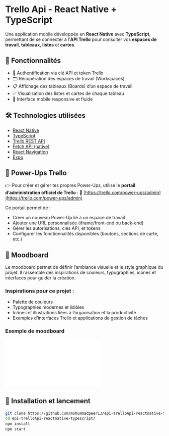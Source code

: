 # Trello Api - React Native + TypeScript

Une application mobile développée en **React Native** avec **TypeScript**, permettant de se connecter à l’**API Trello** pour consulter vos **espaces de travail**, **tableaux**, **listes** et **cartes**.

## 🚀 Fonctionnalités

- 🔐 Authentification via clé API et token Trello
- 🗂️ Récupération des espaces de travail (Workspaces)
- 📋 Affichage des tableaux (Boards) d’un espace de travail
- ✅ Visualisation des listes et cartes de chaque tableau
- 📱 Interface mobile responsive et fluide

## 🛠️ Technologies utilisées

- [React Native](https://reactnative.dev/)
- [TypeScript](https://www.typescriptlang.org/)
- [Trello REST API](https://developer.atlassian.com/cloud/trello/rest/)
- [Fetch API (native)](https://developer.mozilla.org/en-US/docs/Web/API/Fetch_API)
- [React Navigation](https://reactnavigation.org/)
- [Expo](https://expo.dev/)

## 🧩 Power-Ups Trello

👉 Pour créer et gérer tes propres Power-Ups, utilise le **portail d’administration officiel de Trello** :
🔗 [https://trello.com/power-ups/admin](https://trello.com/power-ups/admin)

Ce portail permet de :
- Créer un nouveau Power-Up lié à un espace de travail
- Ajouter une URL personnalisée (iframe/front-end ou back-end)
- Gérer les autorisations, clés API, et tokens
- Configurer les fonctionnalités disponibles (boutons, sections de carte, etc.)

## 🎨 Moodboard

Le moodboard permet de définir l’ambiance visuelle et le style graphique du projet.
Il rassemble des inspirations de couleurs, typographies, icônes et interfaces pour guider la création.

### Inspirations pour ce projet :

- Palette de couleurs
- Typographies modernes et lisibles
- Icônes et illustrations liées à l’organisation et la productivité
- Exemples d’interfaces Trello et applications de gestion de tâches

### Exemple de moodboard

![Moodboard exemple](./documentation/moodboard.pdf)

## 🔧 Installation et lancement

```bash
git clone https://github.com/mohummadpeer13/epi-trelloApi-reactnative-typescript.git
cd epi-trelloApi-reactnative-typescript/
npm install
npm start


